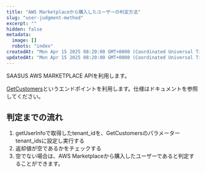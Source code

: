 ```yaml
---
title: "AWS Marketplaceから購入したユーザーの判定方法"
slug: "user-judgment-method"
excerpt: ""
hidden: false
metadata: 
  image: []
  robots: "index"
createdAt: "Mon Apr 15 2025 08:20:00 GMT+0000 (Coordinated Universal Time)"
updatedAt: "Mon Apr 15 2025 08:20:00 GMT+0000 (Coordinated Universal Time)"
---
```

SAASUS AWS MARKETPLACE APIを利用します。

[GetCustomers](/docs/reference/awsmarketplace-api#tag/awsMarketplace/operation/GetCustomers)というエンドポイントを利用します。仕様はドキュメントを参照してください。

## 判定までの流れ

1. getUserInfoで取得したtenant_idを、GetCustomersのパラメーターtenant_idsに設定し実行する
2. 返却値が空であるかをチェックする
3. 空でない場合は、AWS Marketplaceから購入したユーザーであると判定することができます。
